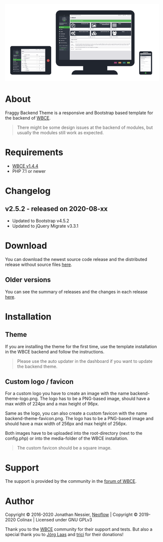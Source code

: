 ![Responsive and Bootstrap based backend theme for WBCE](https://github.com/Colinax/Fraggy-Backend-Theme/blob/master/images/example-2.0.0.png "Responsive and Bootstrap based backend theme for WBCE")

# About

Fraggy Backend Theme is a responsive and Bootstrap based template for the backend of [WBCE](https://wbce.org).

> There might be some design issues at the backend of modules, but usually the modules still work as expected.

# Requirements
 * [WBCE v1.4.4](https://github.com/WBCE/WBCE_CMS/releases)
 * PHP 7.1 or newer

# Changelog

## v2.5.2 - released on 2020-08-xx

 * Updated to Bootstrap v4.5.2
 * Updated to jQuery Migrate v3.3.1

# Download

You can download the newest source code release and the distributed release without source files [here](https://github.com/Colinax/Fraggy-Backend-Theme/releases).

## Older versions

You can see the summary of releases and the changes in each release [here](https://github.com/Colinax/Fraggy-Backend-Theme/releases).

# Installation

## Theme

If you are installing the theme for the first time, use the template installation in the WBCE backend and follow the instructions.

> Please use the auto updater in the dashboard if you want to update the backend theme.

## Custom logo / favicon

For a custom logo you have to create an image with the name backend-theme-logo.png. The logo has to be a PNG-based image, should have a max width of 224px and a max height of 96px.

Same as the logo, you can also create a custom favicon with the name backend-theme-favicon.png. The logo has to be a PNG-based image and should have a max width of 256px and max height of 256px.

Both images have to be uploaded into the root-directory (next to the config.php) or into the media-folder of the WBCE installation.

> The custom favicon should be a square image.

# Support

The support is provided by the community in the [forum of WBCE](https://forum.wbce.org/viewforum.php?id=69).

# Author

Copyright © 2016-2020 Jonathan Nessier, [Neoflow](https://www.neoflow.ch) | Copyright © 2019-2020 Colinax | Licensed under GNU GPLv3

Thank you to the [WBCE](http://wbce.org) community for their support and tests. But also a special thank you to [Jörg Laas](https://www.jlhd.com/) and [trici](https://tricity.ch) for their donations!